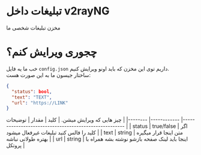 # تبلیغات داخل v2rayNG
مخزن تبلیغات شخصی ما
# چجوری ویرایش کنم؟
خب ما یه فایل `config.json` داریم توی این مخزن که باید اونو ویرایش کنیم.\
ساختار جیسون ما به این صورت هست:
```json
{
  "status": bool,
  "text": "TEXT",
  "url": "https://LINK"
}
```
چیز هایی که ویرایش میشن.
| کلید   	| مقدار      	| توضیحات                                              	|
|--------	|------------	|------------------------------------------------------	|
| status 	| true/false 	| اگر کلید را فالس کنید تبلیغات غیرفعال میشود          	|
| text   	| string     	| متن اینجا قرار میگیره بهتره طولانی نباشه             	|
| url    	| string     	| اینجا باید لینک صفحه بازشو نوشته بشه همراه با پروتکل 	|
